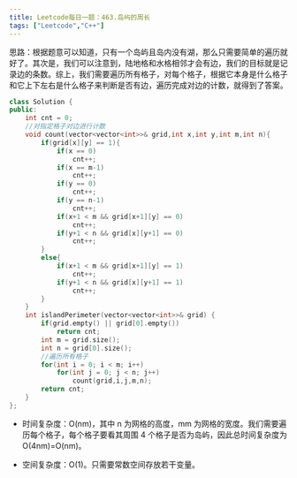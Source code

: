 ```yaml
---
title: Leetcode每日一题：463.岛屿的周长
tags: ["Leetcode","C++"]
---
```


思路：根据题意可以知道，只有一个岛屿且岛内没有湖，那么只需要简单的遍历就好了。其次是，我们可以注意到，陆地格和水格相邻才会有边，我们的目标就是记录边的条数。综上，我们需要遍历所有格子，对每个格子，根据它本身是什么格子和它上下左右是什么格子来判断是否有边，遍历完成对边的计数，就得到了答案。

~~~c++
class Solution {
public:
    int cnt = 0;
    //对指定格子对边进行计数
    void count(vector<vector<int>>& grid,int x,int y,int m,int n){
        if(grid[x][y] == 1){
            if(x == 0)
                cnt++;
            if(x == m-1)
                cnt++;
            if(y == 0)
                cnt++;
            if(y == n-1)
                cnt++;
            if(x+1 < m && grid[x+1][y] == 0)
                cnt++;
            if(y+1 < n && grid[x][y+1] == 0)
                cnt++;
        }
        else{
            if(x+1 < m && grid[x+1][y] == 1)
                cnt++;
            if(y+1 < n && grid[x][y+1] == 1)
                cnt++;
        }
    }
    int islandPerimeter(vector<vector<int>>& grid) {
        if(grid.empty() || grid[0].empty())
            return cnt;
        int m = grid.size();
        int n = grid[0].size();
        //遍历所有格子
        for(int i = 0; i < m; i++)
            for(int j = 0; j < n; j++)
                count(grid,i,j,m,n);
        return cnt;
    }
};
~~~

* 时间复杂度：O(nm)，其中 n 为网格的高度，mm 为网格的宽度。我们需要遍历每个格子，每个格子要看其周围 4 个格子是否为岛屿，因此总时间复杂度为 O(4nm)=O(nm)。

* 空间复杂度：O(1)。只需要常数空间存放若干变量。
